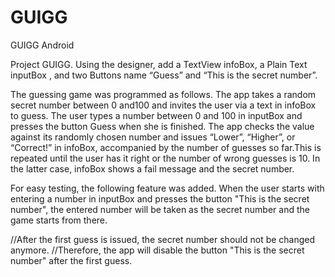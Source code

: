 # GUIGG
GUIGG Android

Project GUIGG.
Using the designer, add a TextView infoBox, a Plain Text inputBox , and two Buttons name “Guess” and “This is the secret number”.

The guessing game was programmed as follows.
The app takes a random secret number between 0 and100 and invites the user via a text in infoBox to guess.
The user types a number between 0 and 100 in inputBox and presses the button Guess when she is finished.
The app checks the value against its randomly chosen number and issues “Lower”, “Higher”, or “Correct!”  in infoBox,
accompanied by the number of guesses so far.This is repeated until the user has it right or the number of wrong guesses is 10.
In the latter case, infoBox shows a fail message and the secret number.

For easy testing, the following feature was added. When the user starts with entering a number in inputBox 
and presses the button "This is the secret number", the entered number will be taken as the secret number and the game starts from there.

//After the first guess is issued, the secret number should not be changed anymore.
//Therefore, the app will disable the button "This is the secret number" after the first guess.

